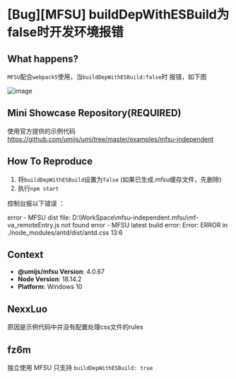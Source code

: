 # [Bug][MFSU] buildDepWithESBuild为false时开发环境报错

## What happens?

`MFSU`配合`webpack5`使用，当`buildDepWithESBuild:false`时 报错，如下图

![image](https://user-images.githubusercontent.com/127167843/236400789-8f0a6396-80fe-4578-8543-6673f82c8a7e.png)

## Mini Showcase Repository(REQUIRED)

使用官方提供的示例代码 https://github.com/umijs/umi/tree/master/examples/mfsu-independent

## How To Reproduce

1. 将`buildDepWithESBuild`设置为`false` (如果已生成.mfsu缓存文件，先删除)
2. 执行`npm start`

控制台报以下错误 ：

error - MFSU dist file: D:\WorkSpace\mfsu-independent\.mfsu\mf-va_remoteEntry.js not found
error - MFSU latest build error: Error: ERROR in ./node_modules/antd/dist/antd.css 13:6

## Context

- **@umijs/mfsu Version**: 4.0.67
- **Node Version**: 18.14.2
- **Platform**: Windows 10

## NexxLuo

原因是示例代码中并没有配置处理css文件的rules

## fz6m

独立使用 MFSU 只支持 `buildDepWithESBuild: true`
